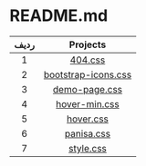 # README.md
| ردیف|Projects|
|:---:|:---:|
|1|[404.css](404.css)|
|2|[bootstrap-icons.css](bootstrap-icons.css)|
|3|[demo-page.css](demo-page.css)|
|4|[hover-min.css](hover-min.css)|
|5|[hover.css](hover.css)|
|6|[panisa.css](panisa.css)|
|7|[style.css](style.css)|
